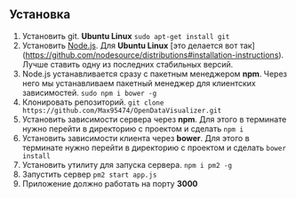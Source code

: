 ## Установка
1. Установить git. **Ubuntu Linux** `sudo apt-get install git`
2. Установить [Node.js](https://nodejs.org). Для **Ubuntu Linux** [это делается вот так] (https://github.com/nodesource/distributions#installation-instructions). Лучше ставить одну из последних стабильных версий. 
3. Node.js устанавливается сразу с пакетным менеджером **npm**. Через него мы устанавливаем пакетный менеджер для клиентских зависимостей. `sudo npm i bower -g`
4. Клонировать репозиторий. `git clone https://github.com/Max95474/OpenDataVisualizer.git`
5. Установить зависимости сервера через **npm**. Для этого в терминате нужно перейти в директорию с проектом и сделать `npm i`
6. Установить зависимости клиента через **bower**. Для этого в терминате нужно перейти в директорию с проектом и сделать `bower install`
7. Установить утилиту для запуска сервера. `npm i pm2 -g`
8. Запустить сервер `pm2 start app.js`
9. Приложение должно работать на порту **3000**
